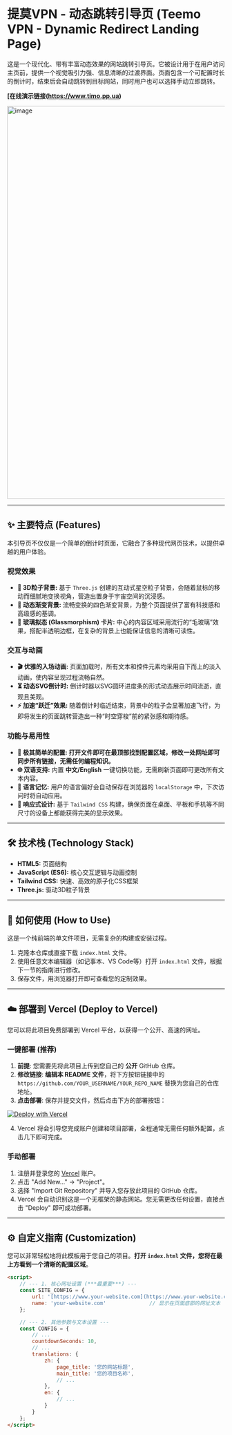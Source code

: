 # 提莫VPN - 动态跳转引导页 (Teemo VPN - Dynamic Redirect Landing Page)

这是一个现代化、带有丰富动态效果的网站跳转引导页。它被设计用于在用户访问主页前，提供一个视觉吸引力强、信息清晰的过渡界面。页面包含一个可配置时长的倒计时，结束后会自动跳转到目标网站，同时用户也可以选择手动立即跳转。


**[在线演示链接(https://www.timo.pp.ua)**

<img width="1914" height="910" alt="image" src="https://github.com/user-attachments/assets/c7d0200f-5103-4cea-aaac-5bb3b20d226d" />


---

## ✨ 主要特点 (Features)

本引导页不仅仅是一个简单的倒计时页面，它融合了多种现代网页技术，以提供卓越的用户体验。

### 视觉效果
* **🚀 3D粒子背景:** 基于 `Three.js` 创建的互动式星空粒子背景，会随着鼠标的移动而细腻地变换视角，营造出置身于宇宙空间的沉浸感。
* **🎨 动态渐变背景:** 流畅变换的四色渐变背景，为整个页面提供了富有科技感和高级感的基调。
* **💎 玻璃拟态 (Glassmorphism) 卡片:** 中心的内容区域采用流行的“毛玻璃”效果，搭配半透明边框，在复杂的背景上也能保证信息的清晰可读性。

### 交互与动画
* **🎬 优雅的入场动画:** 页面加载时，所有文本和控件元素均采用自下而上的淡入动画，使内容呈现过程流畅自然。
* **⏳ 动态SVG倒计时:** 倒计时器以SVG圆环进度条的形式动态展示时间流逝，直观且美观。
* **⚡️ 加速“跃迁”效果:** 随着倒计时临近结束，背景中的粒子会显著加速飞行，为即将发生的页面跳转营造出一种“时空穿梭”前的紧张感和期待感。

### 功能与易用性
* **🔧 **极其简单的配置**: 打开文件即可在最顶部找到配置区域，修改一处网址即可同步所有链接，无需任何编程知识。**
* **🌐 双语支持:** 内置 **中文/English** 一键切换功能，无需刷新页面即可更改所有文本内容。
* **💾 语言记忆:** 用户的语言偏好会自动保存在浏览器的 `localStorage` 中，下次访问时将自动应用。
* **📱 响应式设计:** 基于 `Tailwind CSS` 构建，确保页面在桌面、平板和手机等不同尺寸的设备上都能获得完美的显示效果。

---

## 🛠️ 技术栈 (Technology Stack)

* **HTML5:** 页面结构
* **JavaScript (ES6):** 核心交互逻辑与动画控制
* **Tailwind CSS:** 快速、高效的原子化CSS框架
* **Three.js:** 驱动3D粒子背景

---

## 🚀 如何使用 (How to Use)

这是一个纯前端的单文件项目，无需复杂的构建或安装过程。

1.  克隆本仓库或直接下载 `index.html` 文件。
2.  使用任意文本编辑器（如记事本、VS Code等）打开 `index.html` 文件，根据下一节的指南进行修改。
3.  保存文件，用浏览器打开即可查看您的定制效果。

---

## ☁️ 部署到 Vercel (Deploy to Vercel)

您可以将此项目免费部署到 Vercel 平台，以获得一个公开、高速的网址。

### 一键部署 (推荐)

1.  **前提**: 您需要先将此项目上传到您自己的 **公开** GitHub 仓库。
2.  **修改链接**: **编辑本 README 文件**，将下方按钮链接中的 `https://github.com/YOUR_USERNAME/YOUR_REPO_NAME` 替换为您自己的仓库地址。
3.  **点击部署**: 保存并提交文件，然后点击下方的部署按钮：

[![Deploy with Vercel](https://vercel.com/button)](https://vercel.com/new/clone?repository-url=https://github.com/YOUR_USERNAME/YOUR_REPO_NAME)

4.  Vercel 将会引导您完成账户创建和项目部署，全程通常无需任何额外配置，点击几下即可完成。

### 手动部署

1.  注册并登录您的 [Vercel](https://vercel.com/) 账户。
2.  点击 "Add New..." -> "Project"。
3.  选择 "Import Git Repository" 并导入您存放此项目的 GitHub 仓库。
4.  Vercel 会自动识别这是一个无框架的静态网站。您无需更改任何设置，直接点击 "Deploy" 即可成功部署。

---

## ⚙️ 自定义指南 (Customization)

您可以非常轻松地将此模板用于您自己的项目。**打开 `index.html` 文件，您将在最上方看到一个清晰的配置区域**。

```html
<script>
    // --- 1. 核心网址设置 (***最重要***) ---
    const SITE_CONFIG = {
        url: '[https://www.your-website.com](https://www.your-website.com)',      // 最终要跳转到的完整网址
        name: 'your-website.com'              // 显示在页面底部的网址文本
    };

    // --- 2. 其他参数与文本设置 ---
    const CONFIG = {
        // ...
        countdownSeconds: 10,
        // ...
        translations: {
            zh: {
                page_title: '您的网站标题',
                main_title: '您的项目名称',
                // ...
            },
            en: {
                // ...
            }
        }
    };
</script>


